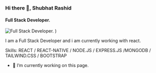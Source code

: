 ### Hi there 👋, Shubhat Rashid
#### Full Stack Developer.
![Full Stack Developer.](![image](https://github.com/shubhatRashid/shubhatRashid/assets/106548827/0a2ca8a0-5b40-484b-83b5-b15349b1d8b3)
)
)

I am a Full Stack Developer and i am currently working with react.

Skills: REACT / REACT-NATIVE / NODE.JS / EXPRESS.JS /MONGODB / TAILWIND.CSS / BOOTSTRAP 

- 🔭 I’m currently working on this page. 




